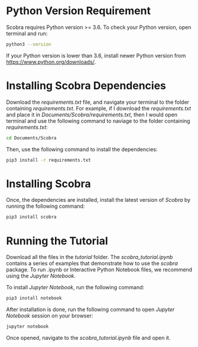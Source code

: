 # Python Version Requirement
Scobra requires Python version >= 3.6.
To check your Python version, open terminal and run:
```bash
python3 --version
```
If your Python version is lower than 3.6, install newer Python version from https://www.python.org/downloads/.

# Installing Scobra Dependencies

Download the _requirements.txt_ file, and navigate your terminal to the folder containing _requirements.txt_.
For example, if I download the _requirements.txt_ and place it in _Documents/Scobra/requirements.txt_, then I would open terminal and use the following command to naviage to the folder containing _requirements.txt_:

```bash
cd Documents/Scobra
```

Then, use the following command to install the dependencies:

```bash
pip3 install -r requirements.txt
```

# Installing Scobra

Once, the dependencies are installed, install the latest version of _Scobra_ by running the following command:

```bash
pip3 install scobra
```

# Running the Tutorial
Download all the files in the _tutorial_ folder. The _scobra_tutorial.ipynb_ contains a series of examples that demonstrate how to use the _scobra_ package. To run .ipynb or Interactive Python Notebook files, we recommend using the _Jupyter Notebook_.


To install _Jupyter Notebook_, run the following command:

```bash
pip3 install notebook
```

After installation is done, run the following command to open _Jupyter Notebook_ session on your browser:

```bash
jupyter notebook
```

Once opened, navigate to the _scobra_tutorial.ipynb_ file and open it.


